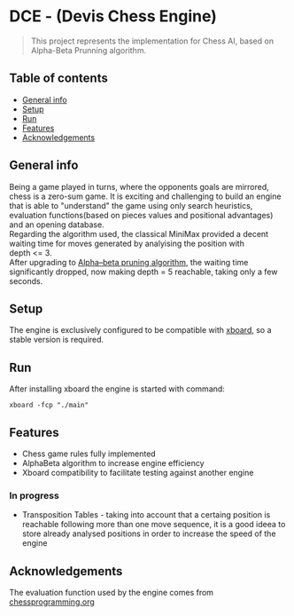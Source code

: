 # DCE - (Devis Chess Engine)
> This project represents the implementation for Chess AI, based on Alpha-Beta Prunning algorithm.

## Table of contents
* [General info](#general-info)
* [Setup](#setup)
* [Run](#run)
* [Features](#features)
* [Acknowledgements](#acknowledgements)

## General info
Being a game played in turns, where the opponents goals are mirrored, chess is a zero-sum game. It is exciting and challenging to build an engine that is able to "understand" the game using only search heuristics, evaluation functions(based on pieces values and positional advantages) and an opening database.  
Regarding the algorithm used, the classical MiniMax provided a decent waiting time for moves generated by analyising the position with  
depth <= 3.  
After upgrading to [Alpha–beta pruning algorithm](https://en.wikipedia.org/wiki/Alpha%E2%80%93beta_pruning), the waiting time significantly dropped, now making depth = 5 reachable, taking only a few seconds.

## Setup
The engine is exclusively configured to be compatible with [xboard](https://www.gnu.org/software/xboard/), so a stable version is required.

## Run
After installing xboard the engine is started with command:
```
xboard -fcp "./main"
```

## Features
* Chess game rules fully implemented
* AlphaBeta algorithm to increase engine efficiency
* Xboard compatibility to facilitate testing against another engine

### In progress
* Transposition Tables - taking into account that a certaing position is reachable following more than one move sequence, it is a good ideea to store already analysed positions in order to increase the speed of the engine

## Acknowledgements
The evaluation function used by the engine comes from [chessprogramming.org](https://www.chessprogramming.org/Simplified_Evaluation_Function)
